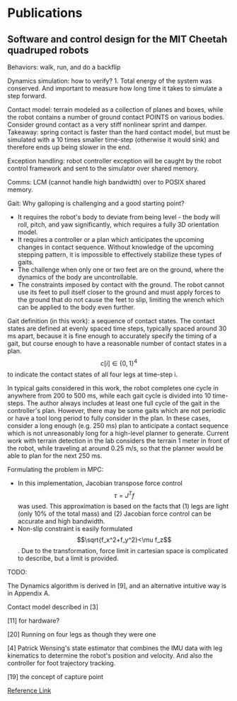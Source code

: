 # Publications

## Software and control design for the MIT Cheetah quadruped robots

Behaviors: walk, run, and do a backflip

Dynamics simulation: how to verify? 1. Total energy of the system was conserved. And important to measure how long time it takes to simulate a step forward.

Contact model: terrain modeled as a collection of planes and boxes, while the robot contains a number of ground contact POINTS on various bodies. Consider ground contact as a very stiff nonlinear sprint and damper. Takeaway: spring contact is faster than the hard contact model, but must be simulated with a 10 times smaller time-step (otherwise it would sink) and therefore ends up being slower in the end.

Exception handling: robot controller exception will be caught by the robot control framework and sent to the simulator over shared memory.&#x20;

Comms: LCM (cannot handle high bandwidth) over to POSIX shared memory.

Gait: Why galloping is challenging and a good starting point?

* It requires the robot's body to deviate from being level - the body will roll, pitch, and yaw significantly, which requires a fully 3D orientation model.
* It requires a controller or a plan which anticipates the upcoming changes in contact sequence. Without knowledge of the upcoming stepping pattern, it is impossible to effectively stabilize these types of gaits.
* The challenge when only one or two feet are on the ground, where the dynamics of the body are uncontrollable.
* The constraints imposed by contact with the ground. The robot cannot use its feet to pull itself closer to the ground and must apply forces to the ground that do not cause the feet to slip, limiting the wrench which can be applied to the body even further.

Gait definition (in this work): a sequence of contact states. The contact states are defined at evenly spaced time steps, typically spaced around 30 ms apart, because it is fine enough to accurately specify the timing of a gait, but course enough to have a reasonable number of contact states in a plan. $$c[i] \in \{0, 1\}^4$$to indicate the contact states of all four legs at time-step i.

In typical gaits considered in this work, the robot completes one cycle in anywhere from 200 to 500 ms, while each gait cycle is divided into 10 time-steps. The author always includes at least one full cycle of the gait in the controller's plan. However, there may be some gaits which are not periodic or have a tool long period to fully consider in the plan. In these cases, consider a long enough (e.g. 250 ms) plan to anticipate a contact sequence which is not unreasonably long for a high-level planner to generate. Current work with terrain detection in the lab considers the terrain 1 meter in front of the robot, while traveling at around 0.25 m/s, so that the planner would be able to plan for the next 250 ms.

Formulating the problem in MPC:

* In this implementation, Jacobian transpose force control $$\tau=J^T f$$ was used. This approximation is based on the facts that (1) legs are light (only 10% of the total mass) and (2) Jacobian force control can be accurate and high bandwidth.
* Non-slip constraint is easily formulated $$\sqrt{f_x^2+f_y^2}<\mu f_z$$. Due to the transformation, force limit in cartesian space is complicated to describe, but a limit is provided.



TODO:

The Dynamics algorithm is derived in \[9], and an alternative intuitive way is in Appendix A.

Contact model described in \[3]

\[11] for hardware?

\[20] Running on four legs as though they were one

\[4] Patrick Wensing's state estimator that combines the IMU data with leg kinematics to determine the robot's position and velocity. And also the controller for foot trajectory tracking.

\[19] the concept of capture point





[Reference Link](https://dspace.mit.edu/handle/1721.1/129877)
